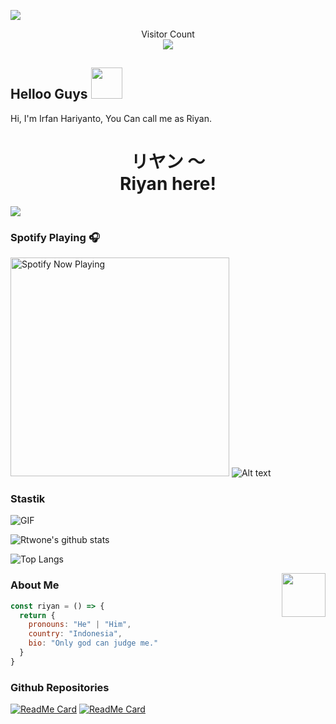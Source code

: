 <img align="center" height="auto"
src="https://cardivo.vercel.app/api?name=Irfan%20Hariyanto&description=Hi,%20i%27m%20a%20just%20newbie%20programer%20Nice%20to%20meet%20you%20👋&image=https://avatars.githubusercontent.com/u/78160909?s=400&u=acb8f5ca5c6f9a886400758a7e2eec42ca4fe91a&v=4&backgroundColor=%23ecf0f1&instagram=irfann._x&github=rtwone&pattern=leaf&colorPattern=%23eaeaea"/>

<p align="center"> 
  Visitor Count<br>
  <img src="https://profile-counter.glitch.me/rtwone/count.svg" />
</p>

## Helloo Guys <img src="https://media.giphy.com/media/VgCDAzcKvsR6OM0uWg/giphy.gif" width="50">
Hi, I'm Irfan Hariyanto, You Can call me as Riyan.
<br>
<h1 align="center">リヤン 〜<br>Riyan here!</h1>
<img align="center" height="auto" src="https://avatars.githubusercontent.com/u/78160909?s=400&u=acb8f5ca5c6f9a886400758a7e2eec42ca4fe91a"/>

### Spotify Playing 🎧

[<img src="https://spotify-rtwone.vercel.app/api/spotify-playing" alt="Spotify Now Playing" width="350" />](https://open.spotify.com/user/31peidtjmv4itssgg5awhg24mxoe?si=yvKmz8vFQY2YQZOz5PEbPg&utm_source=copy-link)
![Alt text](https://spotify-recently-played-readme.vercel.app/api?user=31peidtjmv4itssgg5awhg24mxoe)

### Stastik
<img align="center" fit="fill" alt="GIF" src="https://media.giphy.com/media/836HiJc7pgzy8iNXCn/giphy.gif" />

![Rtwone's github stats](https://github-readme-stats.vercel.app/api?username=rtwone&show_icons=true&theme=radical)

![Top Langs](https://github-readme-stats.vercel.app/api/top-langs/?username=rtwone&show_icons=true&layout=compact&theme=radical)

<img align='right' src="https://media.giphy.com/media/M9gbBd9nbDrOTu1Mqx/giphy.gif" width="70">

### About Me
```js
const riyan = () => {
  return {
    pronouns: "He" | "Him",
    country: "Indonesia",
    bio: "Only god can judge me."
  }
}
```
### Github Repositories

[![ReadMe Card](https://github-readme-stats.vercel.app/api/pin/?username=rtwone&repo=chitandabot&show_owner=true&theme=radical)](https://github.com/rtwone/chitandabot)
[![ReadMe Card](https://github-readme-stats.vercel.app/api/pin/?username=rtwone&repo=openai-botwa&show_owner=true&theme=radical)](https://github.com/rtwone/openai-botwa)
